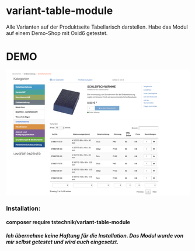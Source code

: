# variant-table-module
Alle Varianten auf der Produktseite Tabellarisch darstellen. Habe das Modul auf einem Demo-Shop mit Oxid6 getestet.

# DEMO
![Screenshot](https://raw.githubusercontent.com/tstechnik/variant-table-module/master/preview/demo.png)

### Installation:

#### composer require tstechnik/variant-table-module


##### Ich übernehme keine Haftung für die Installation. Das Modul wurde von mir selbst getestet und wird auch eingesetzt.
